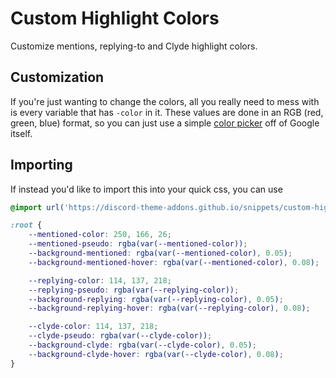 # Custom Highlight Colors
Customize mentions, replying-to and Clyde highlight colors. 

## Customization
If you're just wanting to change the colors, all you really need to mess with is every variable that has `-color` in it. These values are done in an RGB (red, green, blue) format, so you can just use a simple [color picker](https://www.google.com/search?q=color+picker) off of Google itself.

## Importing
If instead you'd like to import this into your quick css, you can use
```css
@import url('https://discord-theme-addons.github.io/snippets/custom-highlight-colors/index.css');

:root {
    --mentioned-color: 250, 166, 26;
    --mentioned-pseudo: rgba(var(--mentioned-color));
    --background-mentioned: rgba(var(--mentioned-color), 0.05);
    --background-mentioned-hover: rgba(var(--mentioned-color), 0.08);

    --replying-color: 114, 137, 218;
    --replying-pseudo: rgba(var(--replying-color));
    --background-replying: rgba(var(--replying-color), 0.05);
    --background-replying-hover: rgba(var(--replying-color), 0.08);

    --clyde-color: 114, 137, 218;
    --clyde-pseudo: rgba(var(--clyde-color));
    --background-clyde: rgba(var(--clyde-color), 0.05);
    --background-clyde-hover: rgba(var(--clyde-color), 0.08);
}
```